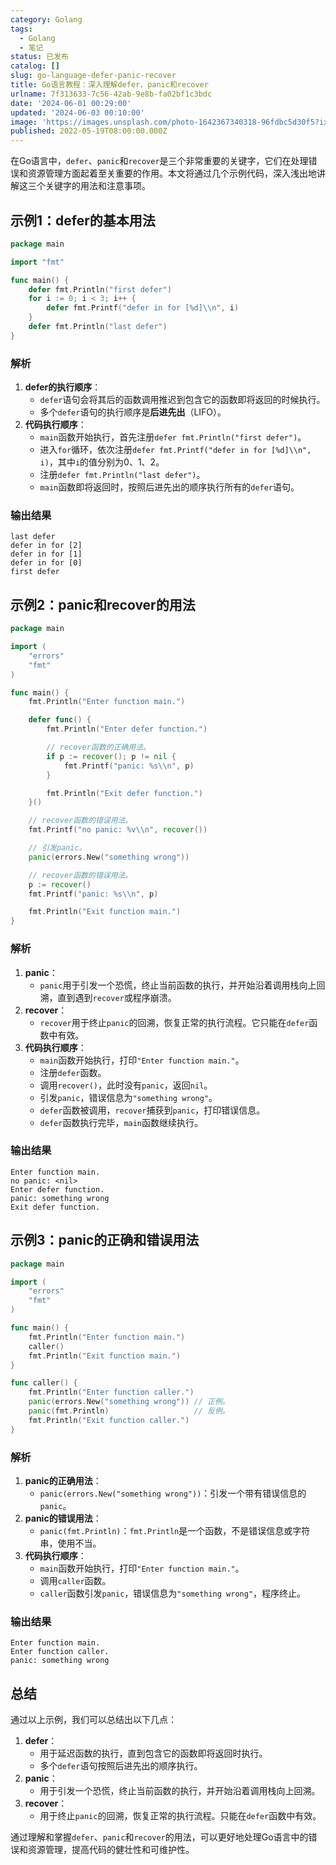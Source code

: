 ```yaml
---
category: Golang
tags:
  - Golang
  - 笔记
status: 已发布
catalog: []
slug: go-language-defer-panic-recover
title: Go语言教程：深入理解defer、panic和recover
urlname: 7f313633-7c56-42ab-9e8b-fa02bf1c3bdc
date: '2024-06-01 00:29:00'
updated: '2024-06-03 00:10:00'
image: 'https://images.unsplash.com/photo-1642367340318-96fdbc5d30f5?ixlib=rb-4.0.3&q=85&fm=jpg&crop=entropy&cs=srgb'
published: 2022-05-19T08:00:00.000Z
---
```


在Go语言中，`defer`、`panic`和`recover`是三个非常重要的关键字，它们在处理错误和资源管理方面起着至关重要的作用。本文将通过几个示例代码，深入浅出地讲解这三个关键字的用法和注意事项。


## 示例1：defer的基本用法


```go
package main

import "fmt"

func main() {
	defer fmt.Println("first defer")
	for i := 0; i < 3; i++ {
		defer fmt.Printf("defer in for [%d]\\n", i)
	}
	defer fmt.Println("last defer")
}

```


### 解析

1. **defer的执行顺序**：
	- `defer`语句会将其后的函数调用推迟到包含它的函数即将返回的时候执行。
	- 多个`defer`语句的执行顺序是**后进先出**（LIFO）。
2. **代码执行顺序**：
	- `main`函数开始执行，首先注册`defer fmt.Println("first defer")`。
	- 进入`for`循环，依次注册`defer fmt.Printf("defer in for [%d]\\n", i)`，其中`i`的值分别为0、1、2。
	- 注册`defer fmt.Println("last defer")`。
	- `main`函数即将返回时，按照后进先出的顺序执行所有的`defer`语句。

### 输出结果


```text
last defer
defer in for [2]
defer in for [1]
defer in for [0]
first defer

```


## 示例2：panic和recover的用法


```go
package main

import (
	"errors"
	"fmt"
)

func main() {
	fmt.Println("Enter function main.")

	defer func() {
		fmt.Println("Enter defer function.")

		// recover函数的正确用法。
		if p := recover(); p != nil {
			fmt.Printf("panic: %s\\n", p)
		}

		fmt.Println("Exit defer function.")
	}()

	// recover函数的错误用法。
	fmt.Printf("no panic: %v\\n", recover())

	// 引发panic。
	panic(errors.New("something wrong"))

	// recover函数的错误用法。
	p := recover()
	fmt.Printf("panic: %s\\n", p)

	fmt.Println("Exit function main.")
}

```


### 解析

1. **panic**：
	- `panic`用于引发一个恐慌，终止当前函数的执行，并开始沿着调用栈向上回溯，直到遇到`recover`或程序崩溃。
2. **recover**：
	- `recover`用于终止`panic`的回溯，恢复正常的执行流程。它只能在`defer`函数中有效。
3. **代码执行顺序**：
	- `main`函数开始执行，打印`"Enter function main."`。
	- 注册`defer`函数。
	- 调用`recover()`，此时没有`panic`，返回`nil`。
	- 引发`panic`，错误信息为`"something wrong"`。
	- `defer`函数被调用，`recover`捕获到`panic`，打印错误信息。
	- `defer`函数执行完毕，`main`函数继续执行。

### 输出结果


```text
Enter function main.
no panic: <nil>
Enter defer function.
panic: something wrong
Exit defer function.

```


## 示例3：panic的正确和错误用法


```go
package main

import (
	"errors"
	"fmt"
)

func main() {
	fmt.Println("Enter function main.")
	caller()
	fmt.Println("Exit function main.")
}

func caller() {
	fmt.Println("Enter function caller.")
	panic(errors.New("something wrong")) // 正例。
	panic(fmt.Println)                   // 反例。
	fmt.Println("Exit function caller.")
}

```


### 解析

1. **panic的正确用法**：
	- `panic(errors.New("something wrong"))`：引发一个带有错误信息的`panic`。
2. **panic的错误用法**：
	- `panic(fmt.Println)`：`fmt.Println`是一个函数，不是错误信息或字符串，使用不当。
3. **代码执行顺序**：
	- `main`函数开始执行，打印`"Enter function main."`。
	- 调用`caller`函数。
	- `caller`函数引发`panic`，错误信息为`"something wrong"`，程序终止。

### 输出结果


```text
Enter function main.
Enter function caller.
panic: something wrong

```


## 总结


通过以上示例，我们可以总结出以下几点：

1. **defer**：
	- 用于延迟函数的执行，直到包含它的函数即将返回时执行。
	- 多个`defer`语句按照后进先出的顺序执行。
2. **panic**：
	- 用于引发一个恐慌，终止当前函数的执行，并开始沿着调用栈向上回溯。
3. **recover**：
	- 用于终止`panic`的回溯，恢复正常的执行流程。只能在`defer`函数中有效。

通过理解和掌握`defer`、`panic`和`recover`的用法，可以更好地处理Go语言中的错误和资源管理，提高代码的健壮性和可维护性。

